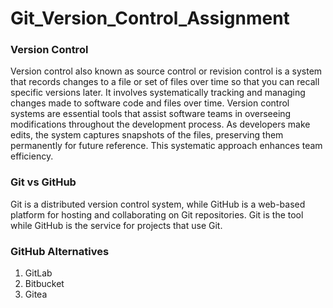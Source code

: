# Git_Version_Control_Assignment

### Version Control
Version control also known as source control or revision control is a system that records changes to a file or set of files over time so that you can recall specific versions later. It involves systematically tracking and managing changes made to software code and files over time. Version control systems are essential tools that assist software teams in overseeing modifications throughout the development process. As developers make edits, the system captures snapshots of the files, preserving them permanently for future reference. This systematic approach enhances team efficiency.

### Git vs GitHub
Git is a distributed version control system, while GitHub is a web-based platform for hosting and collaborating on Git repositories. Git is the tool while GitHub is the service for projects that use Git.

### GitHub Alternatives
1. GitLab
2. Bitbucket
3. Gitea
